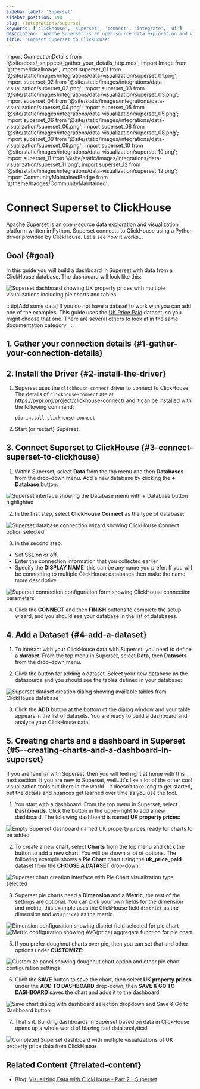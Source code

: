 ```yaml
---
sidebar_label: 'Superset'
sidebar_position: 198
slug: /integrations/superset
keywords: ['clickhouse', 'superset', 'connect', 'integrate', 'ui']
description: 'Apache Superset is an open-source data exploration and visualization platform.'
title: 'Connect Superset to ClickHouse'
---
```


import ConnectionDetails from '@site/docs/_snippets/_gather_your_details_http.mdx';
import Image from '@theme/IdealImage';
import superset_01 from '@site/static/images/integrations/data-visualization/superset_01.png';
import superset_02 from '@site/static/images/integrations/data-visualization/superset_02.png';
import superset_03 from '@site/static/images/integrations/data-visualization/superset_03.png';
import superset_04 from '@site/static/images/integrations/data-visualization/superset_04.png';
import superset_05 from '@site/static/images/integrations/data-visualization/superset_05.png';
import superset_06 from '@site/static/images/integrations/data-visualization/superset_06.png';
import superset_08 from '@site/static/images/integrations/data-visualization/superset_08.png';
import superset_09 from '@site/static/images/integrations/data-visualization/superset_09.png';
import superset_10 from '@site/static/images/integrations/data-visualization/superset_10.png';
import superset_11 from '@site/static/images/integrations/data-visualization/superset_11.png';
import superset_12 from '@site/static/images/integrations/data-visualization/superset_12.png';
import CommunityMaintainedBadge from '@theme/badges/CommunityMaintained';

# Connect Superset to ClickHouse

<CommunityMaintainedBadge/>

<a href="https://superset.apache.org/" target="_blank">Apache Superset</a> is an open-source data exploration and visualization platform written in Python. Superset connects to ClickHouse using a Python driver provided by ClickHouse. Let's see how it works...

## Goal \{#goal}

In this guide you will build a dashboard in Superset with data from a ClickHouse database. The dashboard will look like this:

<Image size="md" img={superset_12} alt="Superset dashboard showing UK property prices with multiple visualizations including pie charts and tables" border />
<br/>

:::tip[Add some data]
If you do not have a dataset to work with you can add one of the examples. This guide uses the [UK Price Paid](/getting-started/example-datasets/uk-price-paid.md) dataset, so you might choose that one. There are several others to look at in the same documentation category.
:::

## 1. Gather your connection details \{#1-gather-your-connection-details}
<ConnectionDetails />

## 2. Install the Driver \{#2-install-the-driver}

1. Superset uses the `clickhouse-connect` driver to connect to ClickHouse. The details of `clickhouse-connect` are at <a href="https://pypi.org/project/clickhouse-connect/" target="_blank">https://pypi.org/project/clickhouse-connect/</a> and it can be installed with the following command:

    ```console
    pip install clickhouse-connect
    ```

2. Start (or restart) Superset.

## 3. Connect Superset to ClickHouse \{#3-connect-superset-to-clickhouse}

1. Within Superset, select **Data** from the top menu and then **Databases** from the drop-down menu. Add a new database by clicking the **+ Database** button:

<Image size="lg" img={superset_01} alt="Superset interface showing the Database menu with + Database button highlighted" border />
<br/>

2. In the first step, select **ClickHouse Connect** as the type of database:

<Image size="sm" img={superset_02} alt="Superset database connection wizard showing ClickHouse Connect option selected" border />
<br/>

3. In the second step:
  - Set SSL on or off.
  - Enter the connection information that you collected earlier
  - Specify the **DISPLAY NAME**: this can be any name you prefer. If you will be connecting to multiple ClickHouse databases then make the name more descriptive.

<Image size="sm" img={superset_03} alt="Superset connection configuration form showing ClickHouse connection parameters" border />
<br/>

4. Click the **CONNECT** and then **FINISH** buttons to complete the setup wizard, and you should see your database in the list of databases.

## 4. Add a Dataset \{#4-add-a-dataset}

1. To interact with your ClickHouse data with Superset, you need to define a **_dataset_**. From the top menu in Superset, select **Data**, then **Datasets** from the drop-down menu.

2. Click the button for adding a dataset. Select your new database as the datasource and you should see the tables defined in your database:

<Image size="sm" img={superset_04} alt="Superset dataset creation dialog showing available tables from ClickHouse database" border />
<br/>

3. Click the **ADD** button at the bottom of the dialog window and your table appears in the list of datasets. You are ready to build a dashboard and analyze your ClickHouse data!


## 5.  Creating charts and a dashboard in Superset \{#5--creating-charts-and-a-dashboard-in-superset}

If you are familiar with Superset, then you will feel right at home with this next section. If you are new to Superset, well...it's like a lot of the other cool visualization tools out there in the world - it doesn't take long to get started, but the details and nuances get learned over time as you use the tool.

1. You start with a dashboard. From the top menu in Superset, select **Dashboards**. Click the button in the upper-right to add a new dashboard. The following dashboard is named **UK property prices**:

<Image size="md" img={superset_05} alt="Empty Superset dashboard named UK property prices ready for charts to be added" border />
<br/>

2. To create a new chart, select **Charts** from the top menu and click the button to add a new chart. You will be shown a lot of options. The following example shows a **Pie Chart** chart using the **uk_price_paid** dataset from the **CHOOSE A DATASET** drop-down:

<Image size="md" img={superset_06} alt="Superset chart creation interface with Pie Chart visualization type selected" border />
<br/>

3. Superset pie charts need a **Dimension** and a **Metric**, the rest of the settings are optional. You can pick your own fields for the dimension and metric, this example uses the ClickHouse field `district` as the dimension and `AVG(price)` as the metric.

<Image size="md" img={superset_08} alt="Dimension configuration showing district field selected for pie chart" border />
<Image size="md" img={superset_09} alt="Metric configuration showing AVG(price) aggregate function for pie chart" border />
<br/>

5. If you prefer doughnut charts over pie, then you can set that and other options  under **CUSTOMIZE**:

<Image size="sm" img={superset_10} alt="Customize panel showing doughnut chart option and other pie chart configuration settings" border />
<br/>

6. Click the **SAVE** button to save the chart, then select **UK property prices** under the **ADD TO DASHBOARD** drop-down, then **SAVE & GO TO DASHBOARD** saves the chart and adds it to the dashboard:

<Image size="md" img={superset_11} alt="Save chart dialog with dashboard selection dropdown and Save & Go to Dashboard button" border />
<br/>

7. That's it. Building dashboards in Superset based on data in ClickHouse opens up a whole world of blazing fast data analytics!

<Image size="md" img={superset_12} alt="Completed Superset dashboard with multiple visualizations of UK property price data from ClickHouse" border />
<br/>

## Related Content \{#related-content}

- Blog: [Visualizing Data with ClickHouse - Part 2 - Superset](https://clickhouse.com/blog/visualizing-data-with-superset)
